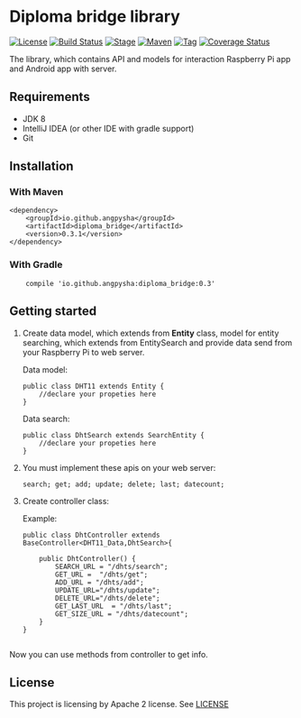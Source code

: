 # Diploma bridge library

[![License](https://img.shields.io/badge/License-Apache%202.0-orange.svg)](https://opensource.org/licenses/Apache-2.0) 
[![Build Status](https://travis-ci.org/angpysha/diploma_bridge.svg?branch=master)](https://travis-ci.org/angpysha/diploma_bridge)
[![Stage](https://img.shields.io/badge/stage-beta-orange.svg)](https://github.com/angpysha/diploma_bridge)
[![Maven](https://maven-badges.herokuapp.com/maven-central/io.github.angpysha/diploma_bridge/badge.svg?style=green)](https://github.com/angpysha/diploma_bridge)
[![Tag](https://img.shields.io/github/tag/angpysha/diploma_bridge.svg)](https://github.com/angpysha/diploma_bridge/tags)
[![Coverage Status](https://coveralls.io/repos/github/angpysha/diploma_bridge/badge.svg?branch=master)](https://coveralls.io/github/angpysha/diploma_bridge?branch=master)


The library, which contains API and models for interaction Raspberry Pi app 
and Android app with server.

## Requirements

- JDK 8
- IntelliJ IDEA (or other IDE with gradle support)
- Git

## Installation

### With Maven

```$xslt
<dependency>
    <groupId>io.github.angpysha</groupId>
    <artifactId>diploma_bridge</artifactId>
    <version>0.3.1</version>
</dependency>
```

### With Gradle

```$xslt
    compile 'io.github.angpysha:diploma_bridge:0.3'
```

## Getting started

1. Create data model, which extends from **Entity** class, model for entity searching, which extends from EntitySearch and provide data send from your Raspberry Pi to web server. 

    Data model: 
    
    ```$xslt
    public class DHT11 extends Entity {
        //declare your propeties here
    }
    ```
    Data search:
    
    ```$xslt
    public class DhtSearch extends SearchEntity {
        //declare your propeties here
    }
    ```

2. You must implement these apis on your web server: 

    ```$xslt
    search; get; add; update; delete; last; datecount;
    ``` 

3. Create controller class:

    Example: 
    
    ```$xslt
    public class DhtController extends BaseController<DHT11_Data,DhtSearch>{
    
        public DhtController() {
            SEARCH_URL = "/dhts/search";
            GET_URL =  "/dhts/get";
            ADD_URL = "/dhts/add";
            UPDATE_URL="/dhts/update";
            DELETE_URL="/dhts/delete";
            GET_LAST_URL  = "/dhts/last";
            GET_SIZE_URL = "/dhts/datecount";
        }
    }
    
    
    ```

Now you can use methods from controller to get info. 
## License

This project is licensing by Apache 2 license. See [LICENSE](https://github.com/angpysha/diploma_bridge/blob/master/LICENSE)

